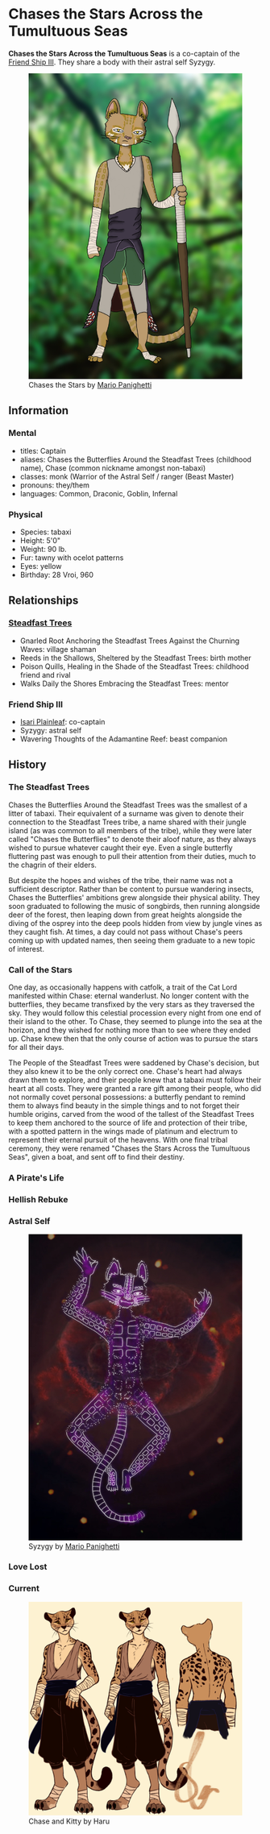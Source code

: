 # Chases the Stars Across the Tumultuous Seas

**Chases the Stars Across the Tumultuous Seas** is a co-captain of the [Friend Ship III](../fleet/friend-ship.md). They share a body with their astral self Syzygy.

<figure>
  <img src="images/chases-the-stars-mario-panighetti.jpg" alt="Drawing of a feline person with ocelot patterns on tawny fur and ears pointed upward, wearing a gray Wing Chun-style gi, a sash made from a cloak of displacement, and hand and foot wraps, holding a yklwa. They are staring sternly at the viewer. A blurry jungle scene forms the background." />
  <figcaption>Chases the Stars by <a href="https://mario.panighetti.net">Mario Panighetti</a></figcaption>
</figure>

## Information

### Mental

- titles: Captain
- aliases: Chases the Butterflies Around the Steadfast Trees (childhood name), Chase (common nickname amongst non-tabaxi)
- classes: monk (Warrior of the Astral Self / ranger (Beast Master)
- pronouns: they/them
- languages: Common, Draconic, Goblin, Infernal

### Physical

- Species: tabaxi
- Height: 5'0"
- Weight: 90 lb.
- Fur: tawny with ocelot patterns
- Eyes: yellow
- Birthday: 28 Vroi, 960

## Relationships

### [Steadfast Trees](../../steadfast-trees/steadfast-trees.md)

- Gnarled Root Anchoring the Steadfast Trees Against the Churning Waves: village shaman
- Reeds in the Shallows, Sheltered by the Steadfast Trees: birth mother
- Poison Quills, Healing in the Shade of the Steadfast Trees: childhood friend and rival
- Walks Daily the Shores Embracing the Steadfast Trees: mentor

### Friend Ship III

- [Isari Plainleaf](isari-plainleaf.md): co-captain
- Syzygy: astral self
- Wavering Thoughts of the Adamantine Reef: beast companion

## History

### The Steadfast Trees

Chases the Butterflies Around the Steadfast Trees was the smallest of a litter of tabaxi. Their equivalent of a surname was given to denote their connection to the Steadfast Trees tribe, a name shared with their jungle island (as was common to all members of the tribe), while they were later called "Chases the Butterflies" to denote their aloof nature, as they always wished to pursue whatever caught their eye. Even a single butterfly fluttering past was enough to pull their attention from their duties, much to the chagrin of their elders.

But despite the hopes and wishes of the tribe, their name was not a sufficient descriptor. Rather than be content to pursue wandering insects, Chases the Butterflies' ambitions grew alongside their physical ability. They soon graduated to following the music of songbirds, then running alongside deer of the forest, then leaping down from great heights alongside the diving of the osprey into the deep pools hidden from view by jungle vines as they caught fish. At times, a day could not pass without Chase's peers coming up with updated names, then seeing them graduate to a new topic of interest.

### Call of the Stars

One day, as occasionally happens with catfolk, a trait of the Cat Lord manifested within Chase: eternal wanderlust. No longer content with the butterflies, they became transfixed by the very stars as they traversed the sky. They would follow this celestial procession every night from one end of their island to the other. To Chase, they seemed to plunge into the sea at the horizon, and they wished for nothing more than to see where they ended up. Chase knew then that the only course of action was to pursue the stars for all their days.

The People of the Steadfast Trees were saddened by Chase's decision, but they also knew it to be the only correct one. Chase's heart had always drawn them to explore, and their people knew that a tabaxi must follow their heart at all costs. They were granted a rare gift among their people, who did not normally covet personal possessions: a butterfly pendant to remind them to always find beauty in the simple things and to not forget their humble origins, carved from the wood of the tallest of the Steadfast Trees to keep them anchored to the source of life and protection of their tribe, with a spotted pattern in the wings made of platinum and electrum to represent their eternal pursuit of the heavens. With one final tribal ceremony, they were renamed "Chases the Stars Across the Tumultuous Seas", given a boat, and sent off to find their destiny.

### A Pirate's Life

### Hellish Rebuke

### Astral Self

<figure>
  <img src="images/syzygy-mario-panighetti.jpg" alt="White outline of a feline person resembling chases-the-stars-mario-panighetti.jpg with ocelot patterns across their body and no clothing. They have a cheshire smile and are looking at the viewer. Their outline is surrounded with a purple glow. They float in front of a blurry image of a nebula." />
  <figcaption>Syzygy by <a href="https://mario.panighetti.net">Mario Panighetti</a></figcaption>
</figure>

### Love Lost

### Current

<figure>
  <img src="images/chase-and-kitty-haru.png" alt="Three drawings of a feline person with spotted patterns on tawny fur and rounded ears, wearing a gray Wing Chun-style gi revealing their chest, dark trousers, and hand and foot wraps. Drawing descriptions left to right: the first and second drawing share similar poses, a relaxed stance with their body facing slightly left of the viewer; the first drawing has a neutral facial expression and the left hand is held upward with claws extended; the second drawing is smiling and the left hand is at their side; the third drawing depicts the figure's head and torso from behind, with their gi removed to show their back's spot patterns." />
  <figcaption>Chase and Kitty by Haru</figcaption>
</figure>
